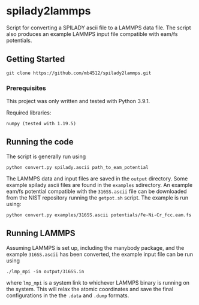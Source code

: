 # spilady2lammps

Script for converting a SPILADY ascii file to a LAMMPS data file. The script also produces an example LAMMPS input file compatible with eam/fs potentials.

## Getting Started
```
git clone https://github.com/mb4512/spilady2lammps.git
```

### Prerequisites

This project was only written and tested with Python 3.9.1.

Required libraries:
```
numpy (tested with 1.19.5)
```

## Running the code 

The script is generally run using
```
python convert.py spilady.ascii path_to_eam_potential
```

The LAMMPS data and input files are saved in the `output` directory. Some example spilady ascii files are found in the `examples` sdirectory. An example eam/fs potential compatible with the `316SS.ascii` file can be downloaded from the NIST repository running the `getpot.sh` script. The example is run using:
```
python convert.py examples/316SS.ascii potentials/Fe-Ni-Cr_fcc.eam.fs
```


## Running LAMMPS

Assuming LAMMPS is set up, including the manybody package, and the example `316SS.ascii` has been converted, the example input file can be run using
```
./lmp_mpi -in output/316SS.in
```

where `lmp_mpi` is a system link to whichever LAMMPS binary is running on the system. This will relax the atomic coordinates and save the final configurations in the the `.data` and `.dump` formats.

